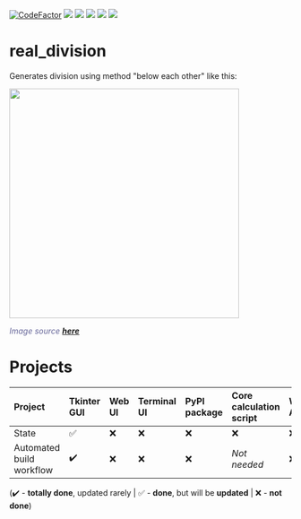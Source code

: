 [![CodeFactor](https://www.codefactor.io/repository/github/hexagoncore/real_division/badge)](#/)
[<img src="https://github.com/HexagonCore/real_division/workflows/Build%20Tkinter%20GUI/badge.svg">](#/)
[<img src="https://img.shields.io/github/license/HexagonCore/real_division">](#/)
[<img src="https://img.shields.io/github/stars/HexagonCore/real_division">](#/)
[<img src="https://img.shields.io/github/forks/HexagonCore/real_division">](#/)
[<img src="https://img.shields.io/github/issues/HexagonCore/real_division">](#/)

# real_division
 Generates division using method "below each other" like this:
 
 <a href="#/"><img src="https://user-images.githubusercontent.com/60501493/168464768-5902695f-7c1f-4581-869c-78b0b82c14e6.png" height="410" /></a>
 <p><span style="color: #666699;"><em>Image source <a href="https://publi.cz/books/12/video/10_pisemne_deleni_jednocifernym_se_zbytkem.png"><strong>here</strong></a></em></span></p>

# Projects
Project | Tkinter GUI | Web UI | Terminal UI | PyPI package | Core calculation script | Web API
:------------ | :-------------| :-------------| :-------------| :-------------| :-------------| :-------------
State | :white_check_mark: |  :x: | :x: | :x: | :x: | :x:
Automated build workflow | :heavy_check_mark: |  :x: | :x: | :x: | *Not needed* | :x:

(:heavy_check_mark: - **totally done**, updated rarely | :white_check_mark: - **done**, but will be **updated** | :x: - **not done**)
